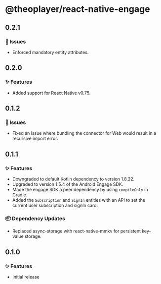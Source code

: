 # @theoplayer/react-native-engage

## 0.2.1

### 🐛 Issues

- Enforced mandatory entity attributes.

## 0.2.0

### ✨ Features

- Added support for React Native v0.75.

## 0.1.2

### 🐛 Issues

- Fixed an issue where bundling the connector for Web would result in a recursive import error.

## 0.1.1

### ✨ Features

- Downgraded to default Kotlin dependency to version 1.8.22.
- Upgraded to version 1.5.4 of the Android Engage SDK.
- Made the engage SDK a peer dependency by using `compileOnly` in Gradle.
- Added the `Subscription` and `SignIn` entities with an API to set the current user subscription and signIn card.

### 📦 Dependency Updates

- Replaced async-storage with react-native-mmkv for persistent key-value storage.

## 0.1.0

### ✨ Features

- Initial release
